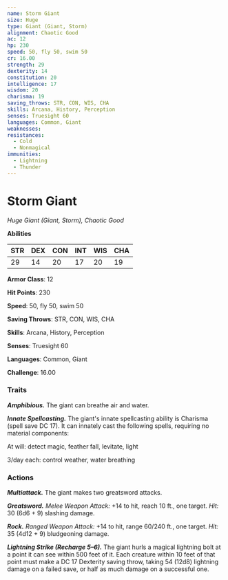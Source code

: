 ```yaml
---
name: Storm Giant
size: Huge
type: Giant (Giant, Storm)
alignment: Chaotic Good
ac: 12
hp: 230
speed: 50, fly 50, swim 50
cr: 16.00
strength: 29
dexterity: 14
constitution: 20
intelligence: 17
wisdom: 20
charisma: 19
saving_throws: STR, CON, WIS, CHA
skills: Arcana, History, Perception
senses: Truesight 60
languages: Common, Giant
weaknesses:
resistances:
  - Cold
  - Nonmagical
immunities:
  - Lightning
  - Thunder
---
```


# Storm Giant

*Huge Giant (Giant, Storm), Chaotic Good*

**Abilities**

| STR | DEX | CON | INT | WIS | CHA |
| --- | --- | --- | --- | --- | --- |
| 29 | 14 | 20 | 17 | 20 | 19 |

**Armor Class**: 12

**Hit Points**: 230

**Speed**: 50, fly 50, swim 50

**Saving Throws**: STR, CON, WIS, CHA

**Skills**: Arcana, History, Perception

**Senses**: Truesight 60

**Languages**: Common, Giant

**Challenge**: 16.00


### Traits
***Amphibious.*** The giant can breathe air and water. 

***Innate Spellcasting.*** The giant's innate spellcasting ability is Charisma (spell save DC 17). It can innately cast the following spells, requiring no material components: 

At will: detect magic, feather fall, levitate, light 

3/day each: control weather, water breathing

### Actions
***Multiattack.*** The giant makes two greatsword attacks. 

***Greatsword.*** *Melee Weapon Attack:* +14 to hit, reach 10 ft., one target. *Hit:* 30 (6d6 + 9) slashing damage. 

***Rock.*** *Ranged Weapon Attack:* +14 to hit, range 60/240 ft., one target. *Hit:* 35 (4d12 + 9) bludgeoning damage. 

***Lightning Strike (Recharge 5–6).*** The giant hurls a magical lightning bolt at a point it can see within 500 feet of it. Each creature within 10 feet of that point must make a DC 17 Dexterity saving throw, taking 54 (12d8) lightning damage on a failed save, or half as much damage on a successful one.
